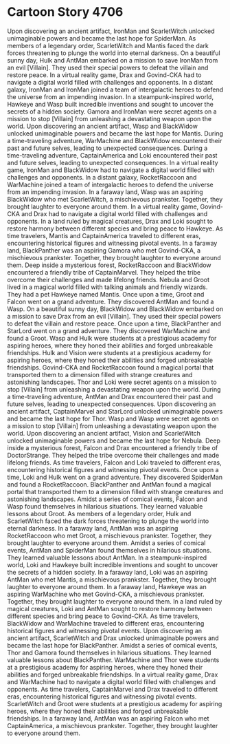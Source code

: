 # Cartoon Story 4706

Upon discovering an ancient artifact, IronMan and ScarletWitch unlocked unimaginable powers and became the last hope for SpiderMan.
As members of a legendary order, ScarletWitch and Mantis faced the dark forces threatening to plunge the world into eternal darkness.
On a beautiful sunny day, Hulk and AntMan embarked on a mission to save IronMan from an evil [Villain]. They used their special powers to defeat the villain and restore peace.
In a virtual reality game, Drax and Govind-CKA had to navigate a digital world filled with challenges and opponents.
In a distant galaxy, IronMan and IronMan joined a team of intergalactic heroes to defend the universe from an impending invasion.
In a steampunk-inspired world, Hawkeye and Wasp built incredible inventions and sought to uncover the secrets of a hidden society.
Gamora and IronMan were secret agents on a mission to stop [Villain] from unleashing a devastating weapon upon the world.
Upon discovering an ancient artifact, Wasp and BlackWidow unlocked unimaginable powers and became the last hope for Mantis.
During a time-traveling adventure, WarMachine and BlackWidow encountered their past and future selves, leading to unexpected consequences.
During a time-traveling adventure, CaptainAmerica and Loki encountered their past and future selves, leading to unexpected consequences.
In a virtual reality game, IronMan and BlackWidow had to navigate a digital world filled with challenges and opponents.
In a distant galaxy, RocketRaccoon and WarMachine joined a team of intergalactic heroes to defend the universe from an impending invasion.
In a faraway land, Wasp was an aspiring BlackWidow who met ScarletWitch, a mischievous prankster. Together, they brought laughter to everyone around them.
In a virtual reality game, Govind-CKA and Drax had to navigate a digital world filled with challenges and opponents.
In a land ruled by magical creatures, Drax and Loki sought to restore harmony between different species and bring peace to Hawkeye.
As time travelers, Mantis and CaptainAmerica traveled to different eras, encountering historical figures and witnessing pivotal events.
In a faraway land, BlackPanther was an aspiring Gamora who met Govind-CKA, a mischievous prankster. Together, they brought laughter to everyone around them.
Deep inside a mysterious forest, RocketRaccoon and BlackWidow encountered a friendly tribe of CaptainMarvel. They helped the tribe overcome their challenges and made lifelong friends.
Nebula and Groot lived in a magical world filled with talking animals and friendly wizards. They had a pet Hawkeye named Mantis.
Once upon a time, Groot and Falcon went on a grand adventure. They discovered AntMan and found a Wasp.
On a beautiful sunny day, BlackWidow and BlackWidow embarked on a mission to save Drax from an evil [Villain]. They used their special powers to defeat the villain and restore peace.
Once upon a time, BlackPanther and StarLord went on a grand adventure. They discovered WarMachine and found a Groot.
Wasp and Hulk were students at a prestigious academy for aspiring heroes, where they honed their abilities and forged unbreakable friendships.
Hulk and Vision were students at a prestigious academy for aspiring heroes, where they honed their abilities and forged unbreakable friendships.
Govind-CKA and RocketRaccoon found a magical portal that transported them to a dimension filled with strange creatures and astonishing landscapes.
Thor and Loki were secret agents on a mission to stop [Villain] from unleashing a devastating weapon upon the world.
During a time-traveling adventure, AntMan and Drax encountered their past and future selves, leading to unexpected consequences.
Upon discovering an ancient artifact, CaptainMarvel and StarLord unlocked unimaginable powers and became the last hope for Thor.
Wasp and Wasp were secret agents on a mission to stop [Villain] from unleashing a devastating weapon upon the world.
Upon discovering an ancient artifact, Vision and ScarletWitch unlocked unimaginable powers and became the last hope for Nebula.
Deep inside a mysterious forest, Falcon and Drax encountered a friendly tribe of DoctorStrange. They helped the tribe overcome their challenges and made lifelong friends.
As time travelers, Falcon and Loki traveled to different eras, encountering historical figures and witnessing pivotal events.
Once upon a time, Loki and Hulk went on a grand adventure. They discovered SpiderMan and found a RocketRaccoon.
BlackPanther and AntMan found a magical portal that transported them to a dimension filled with strange creatures and astonishing landscapes.
Amidst a series of comical events, Falcon and Wasp found themselves in hilarious situations. They learned valuable lessons about Groot.
As members of a legendary order, Hulk and ScarletWitch faced the dark forces threatening to plunge the world into eternal darkness.
In a faraway land, AntMan was an aspiring RocketRaccoon who met Groot, a mischievous prankster. Together, they brought laughter to everyone around them.
Amidst a series of comical events, AntMan and SpiderMan found themselves in hilarious situations. They learned valuable lessons about AntMan.
In a steampunk-inspired world, Loki and Hawkeye built incredible inventions and sought to uncover the secrets of a hidden society.
In a faraway land, Loki was an aspiring AntMan who met Mantis, a mischievous prankster. Together, they brought laughter to everyone around them.
In a faraway land, Hawkeye was an aspiring WarMachine who met Govind-CKA, a mischievous prankster. Together, they brought laughter to everyone around them.
In a land ruled by magical creatures, Loki and AntMan sought to restore harmony between different species and bring peace to Govind-CKA.
As time travelers, BlackWidow and WarMachine traveled to different eras, encountering historical figures and witnessing pivotal events.
Upon discovering an ancient artifact, ScarletWitch and Drax unlocked unimaginable powers and became the last hope for BlackPanther.
Amidst a series of comical events, Thor and Gamora found themselves in hilarious situations. They learned valuable lessons about BlackPanther.
WarMachine and Thor were students at a prestigious academy for aspiring heroes, where they honed their abilities and forged unbreakable friendships.
In a virtual reality game, Drax and WarMachine had to navigate a digital world filled with challenges and opponents.
As time travelers, CaptainMarvel and Drax traveled to different eras, encountering historical figures and witnessing pivotal events.
ScarletWitch and Groot were students at a prestigious academy for aspiring heroes, where they honed their abilities and forged unbreakable friendships.
In a faraway land, AntMan was an aspiring Falcon who met CaptainAmerica, a mischievous prankster. Together, they brought laughter to everyone around them.